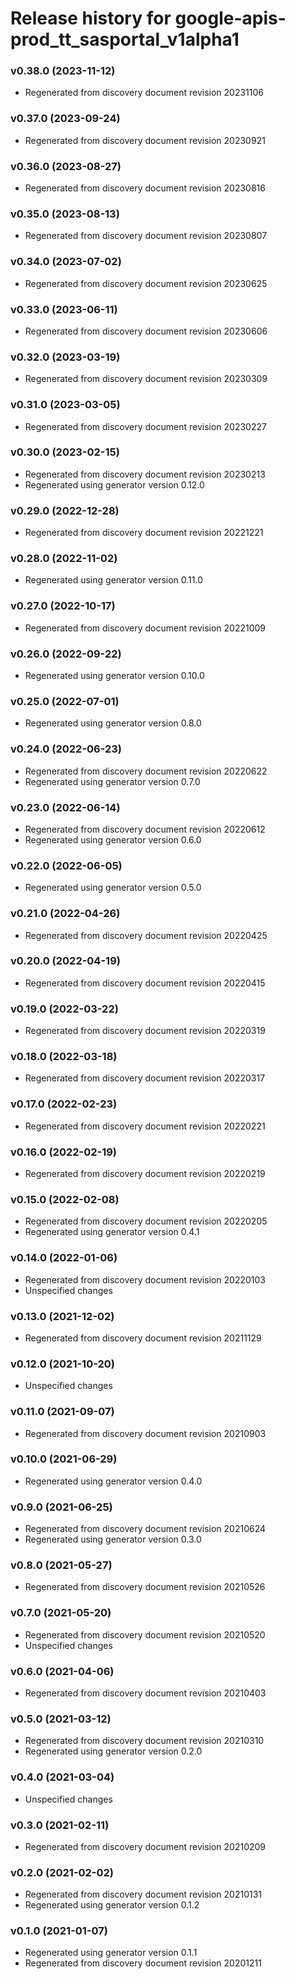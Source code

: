 # Release history for google-apis-prod_tt_sasportal_v1alpha1

### v0.38.0 (2023-11-12)

* Regenerated from discovery document revision 20231106

### v0.37.0 (2023-09-24)

* Regenerated from discovery document revision 20230921

### v0.36.0 (2023-08-27)

* Regenerated from discovery document revision 20230816

### v0.35.0 (2023-08-13)

* Regenerated from discovery document revision 20230807

### v0.34.0 (2023-07-02)

* Regenerated from discovery document revision 20230625

### v0.33.0 (2023-06-11)

* Regenerated from discovery document revision 20230606

### v0.32.0 (2023-03-19)

* Regenerated from discovery document revision 20230309

### v0.31.0 (2023-03-05)

* Regenerated from discovery document revision 20230227

### v0.30.0 (2023-02-15)

* Regenerated from discovery document revision 20230213
* Regenerated using generator version 0.12.0

### v0.29.0 (2022-12-28)

* Regenerated from discovery document revision 20221221

### v0.28.0 (2022-11-02)

* Regenerated using generator version 0.11.0

### v0.27.0 (2022-10-17)

* Regenerated from discovery document revision 20221009

### v0.26.0 (2022-09-22)

* Regenerated using generator version 0.10.0

### v0.25.0 (2022-07-01)

* Regenerated using generator version 0.8.0

### v0.24.0 (2022-06-23)

* Regenerated from discovery document revision 20220622
* Regenerated using generator version 0.7.0

### v0.23.0 (2022-06-14)

* Regenerated from discovery document revision 20220612
* Regenerated using generator version 0.6.0

### v0.22.0 (2022-06-05)

* Regenerated using generator version 0.5.0

### v0.21.0 (2022-04-26)

* Regenerated from discovery document revision 20220425

### v0.20.0 (2022-04-19)

* Regenerated from discovery document revision 20220415

### v0.19.0 (2022-03-22)

* Regenerated from discovery document revision 20220319

### v0.18.0 (2022-03-18)

* Regenerated from discovery document revision 20220317

### v0.17.0 (2022-02-23)

* Regenerated from discovery document revision 20220221

### v0.16.0 (2022-02-19)

* Regenerated from discovery document revision 20220219

### v0.15.0 (2022-02-08)

* Regenerated from discovery document revision 20220205
* Regenerated using generator version 0.4.1

### v0.14.0 (2022-01-06)

* Regenerated from discovery document revision 20220103
* Unspecified changes

### v0.13.0 (2021-12-02)

* Regenerated from discovery document revision 20211129

### v0.12.0 (2021-10-20)

* Unspecified changes

### v0.11.0 (2021-09-07)

* Regenerated from discovery document revision 20210903

### v0.10.0 (2021-06-29)

* Regenerated using generator version 0.4.0

### v0.9.0 (2021-06-25)

* Regenerated from discovery document revision 20210624
* Regenerated using generator version 0.3.0

### v0.8.0 (2021-05-27)

* Regenerated from discovery document revision 20210526

### v0.7.0 (2021-05-20)

* Regenerated from discovery document revision 20210520
* Unspecified changes

### v0.6.0 (2021-04-06)

* Regenerated from discovery document revision 20210403

### v0.5.0 (2021-03-12)

* Regenerated from discovery document revision 20210310
* Regenerated using generator version 0.2.0

### v0.4.0 (2021-03-04)

* Unspecified changes

### v0.3.0 (2021-02-11)

* Regenerated from discovery document revision 20210209

### v0.2.0 (2021-02-02)

* Regenerated from discovery document revision 20210131
* Regenerated using generator version 0.1.2

### v0.1.0 (2021-01-07)

* Regenerated using generator version 0.1.1
* Regenerated from discovery document revision 20201211

